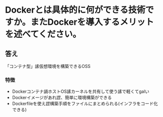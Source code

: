 # Dockerとは具体的に何ができる技術ですか。またDockerを導入するメリットを述べてください。

## 答え
「コンテナ型」䛾仮想環境を構築できるOSS

### 特徴
- Dockerコンテナ䛿ホストOS䛾カーネルを共有して使う䛾で軽くてgalい
- Dockerイメージがあれ䜀、簡単に環境構築ができる
- Dockerfileを使え䜀構築手順をファイルにまとめられる(インフラをコード化できる)